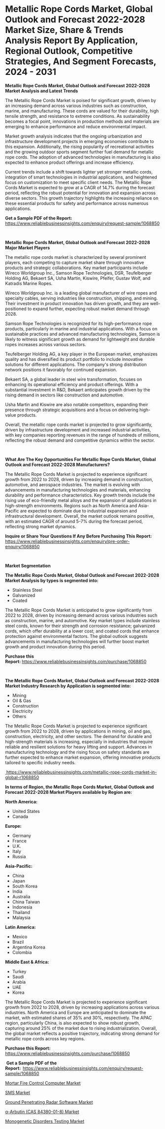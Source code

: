 <p><h1>Metallic Rope Cords Market, Global Outlook and Forecast 2022-2028 Market Size, Share & Trends Analysis Report By Application, Regional Outlook, Competitive Strategies, And Segment Forecasts, 2024 - 2031</h1></p><p><strong>Metallic Rope Cords Market, Global Outlook and Forecast 2022-2028 Market Analysis and Latest Trends</strong></p>
<p><p>The Metallic Rope Cords Market is poised for significant growth, driven by an increasing demand across various industries such as construction, marine, and manufacturing. These cords are valued for their durability, high tensile strength, and resistance to extreme conditions. As sustainability becomes a focal point, innovations in production methods and materials are emerging to enhance performance and reduce environmental impact.</p><p>Market growth analysis indicates that the ongoing urbanization and infrastructure development projects in emerging economies contribute to this expansion. Additionally, the rising popularity of recreational activities and the growing outdoor sports segment further fuel demand for metallic rope cords. The adoption of advanced technologies in manufacturing is also expected to enhance product offerings and increase efficiency.</p><p>Current trends include a shift towards lighter yet stronger metallic cords, integration of smart technologies in industrial applications, and heightened focus on customization to meet specific client needs. The Metallic Rope Cords Market is expected to grow at a CAGR of 14.7% during the forecast period, reflecting the robust potential for innovation and expansion across diverse sectors. This growth trajectory highlights the increasing reliance on these essential products for safety and performance across numerous applications.</p></p>
<p><strong>Get a Sample PDF of the Report:&nbsp;</strong> <a href="https://www.reliablebusinessinsights.com/enquiry/request-sample/1068850">https://www.reliablebusinessinsights.com/enquiry/request-sample/1068850</a></p>
<p>&nbsp;</p>
<p><strong>Metallic Rope Cords Market, Global Outlook and Forecast 2022-2028 Major Market Players</strong></p>
<p><p>The metallic rope cords market is characterized by several prominent players, each competing to capture market share through innovative products and strategic collaborations. Key market participants include Wireco Worldgroup Inc., Samson Rope Technologies, DSR, Teufelberger Holding AG, Bekaert SA, Usha Martin, Kiswire, Pfeifer, Gustav Wolf, and Katradis Marine Ropes.</p><p>Wireco Worldgroup Inc. is a leading global manufacturer of wire ropes and specialty cables, serving industries like construction, shipping, and mining. Their investment in product innovation has driven growth, and they are well-positioned to expand further, expecting robust market demand through 2028.</p><p>Samson Rope Technologies is recognized for its high-performance rope products, particularly in marine and industrial applications. With a focus on sustainable practices and advanced manufacturing technologies, Samson is likely to witness significant growth as demand for lightweight and durable ropes increases across various sectors.</p><p>Teufelberger Holding AG, a key player in the European market, emphasizes quality and has diversified its product portfolio to include innovative solutions for different applications. The company's strong distribution network positions it favorably for continued expansion.</p><p>Bekaert SA, a global leader in steel wire transformation, focuses on enhancing its operational efficiency and product offerings. With a substantial investment in R&D, Bekaert anticipates growth driven by the rising demand in sectors like construction and automotive.</p><p>Usha Martin and Kiswire are also notable competitors, expanding their presence through strategic acquisitions and a focus on delivering high-value products.</p><p>Overall, the metallic rope cords market is projected to grow significantly, driven by infrastructure development and increased industrial activities, with key companies reporting revenues in the range of hundreds of millions, reflecting the robust demand and competitive dynamics within the sector.</p></p>
<p>&nbsp;</p>
<p><strong>What Are The Key Opportunities For Metallic Rope Cords Market, Global Outlook and Forecast 2022-2028 Manufacturers?</strong></p>
<p><p>The Metallic Rope Cords Market is projected to experience significant growth from 2022 to 2028, driven by increasing demand in construction, automotive, and aerospace industries. The market is evolving with advancements in manufacturing technologies and materials, enhancing durability and performance characteristics. Key growth trends include the rising use of eco-friendly metal alloys and the expansion of applications in high-strength environments. Regions such as North America and Asia-Pacific are expected to dominate due to industrial expansion and infrastructural development. Overall, the market outlook remains positive, with an estimated CAGR of around 5-7% during the forecast period, reflecting strong market dynamics.</p></p>
<p><strong>Inquire or Share Your Questions If Any Before Purchasing This Report:</strong> <a href="https://www.reliablebusinessinsights.com/enquiry/pre-order-enquiry/1068850">https://www.reliablebusinessinsights.com/enquiry/pre-order-enquiry/1068850</a></p>
<p>&nbsp;</p>
<p><strong>Market Segmentation</strong></p>
<p><strong>The Metallic Rope Cords Market, Global Outlook and Forecast 2022-2028 Market Analysis by types is segmented into:</strong></p>
<p><ul><li>Stainless Steel</li><li>Galvanized</li><li>Coated</li></ul></p>
<p><p>The Metallic Rope Cords Market is anticipated to grow significantly from 2022 to 2028, driven by increasing demand across various industries such as construction, marine, and automotive. Key market types include stainless steel cords, known for their strength and corrosion resistance; galvanized cords, which offer durability at a lower cost; and coated cords that enhance protection against environmental factors. The global outlook suggests advancements in manufacturing technologies will further boost market growth and product innovation during this period.</p></p>
<p><strong>Purchase this Report:&nbsp;</strong><a href="https://www.reliablebusinessinsights.com/purchase/1068850">https://www.reliablebusinessinsights.com/purchase/1068850</a></p>
<p>&nbsp;</p>
<p><strong>The Metallic Rope Cords Market, Global Outlook and Forecast 2022-2028 Market Industry Research by Application is segmented into:</strong></p>
<p><ul><li>Mining</li><li>Oil & Gas</li><li>Construction</li><li>Electricity</li><li>Others</li></ul></p>
<p><p>The Metallic Rope Cords Market is projected to experience significant growth from 2022 to 2028, driven by applications in mining, oil and gas, construction, electricity, and other sectors. The demand for durable and high-strength materials is increasing, especially in industries that require reliable and resilient solutions for heavy lifting and support. Advances in manufacturing technology and the rising focus on safety standards are further expected to enhance market expansion, offering innovative products tailored to specific industry needs.</p></p>
<p><a href="https://www.reliablebusinessinsights.com/metallic-rope-cords-market-in-global-r1068850">&nbsp;https://www.reliablebusinessinsights.com/metallic-rope-cords-market-in-global-r1068850</a></p>
<p><strong>In terms of Region, the Metallic Rope Cords Market, Global Outlook and Forecast 2022-2028 Market Players available by Region are:</strong></p>
<p>
    <p> <strong> North America: </strong>
        <ul>
            <li>United States</li>
            <li>Canada</li>
        </ul>
        </p> 
    <p> <strong> Europe: </strong>
        <ul>
            <li>Germany</li>
            <li>France</li>
            <li>U.K.</li>
            <li>Italy</li>
            <li>Russia</li>
        </ul>
        </p> 
    <p> <strong> Asia-Pacific: </strong>
        <ul>
            <li>China</li>
            <li>Japan</li>
            <li>South Korea</li>
            <li>India</li>
            <li>Australia</li>
            <li>China Taiwan</li>
            <li>Indonesia</li>
            <li>Thailand</li>
            <li>Malaysia</li>
        </ul>
        </p> 
    <p> <strong> Latin America: </strong>
        <ul>
            <li>Mexico</li>
            <li>Brazil</li>
            <li>Argentina Korea</li>
            <li>Colombia</li>
        </ul>
        </p> 
    <p> <strong> Middle East & Africa: </strong>
        <ul>
            <li>Turkey</li>
            <li>Saudi</li>
            <li>Arabia</li>
            <li>UAE</li>
            <li>Korea</li>
        </ul>
    </p>
    </p>
<p><p>The Metallic Rope Cords Market is projected to experience significant growth from 2022 to 2028, driven by increasing applications across various industries. North America and Europe are anticipated to dominate the market, with estimated shares of 35% and 30%, respectively. The APAC region, particularly China, is also expected to show robust growth, capturing around 25% of the market due to rising industrialization. Overall, the global market reflects a positive trajectory, indicating strong demand for metallic rope cords across key regions.</p></p>
<p><strong>Purchase this Report: </strong><a href="https://www.reliablebusinessinsights.com/purchase/1068850">https://www.reliablebusinessinsights.com/purchase/1068850</a></p>
<p>&nbsp;<strong>Get a Sample PDF of the Report:&nbsp;&nbsp;</strong><a href="https://www.reliablebusinessinsights.com/enquiry/request-sample/1068850">https://www.reliablebusinessinsights.com/enquiry/request-sample/1068850</a></p>
<p><strong></strong></p>
<p><p><a href="https://issuu.com/reportprime-2/docs/mortar-fire-control-computer-market_3c44c64f28859f">Mortar Fire Control Computer Market</a></p><p><a href="https://medium.com/@vaniquavaughn8/sms-market-size-market-segmentation-market-trends-and-growth-analysis-forecast-till-2031-1d16190b5b59">SMS Market</a></p><p><a href="https://www.linkedin.com/pulse/ground-penetrating-radar-software-market-research-report-dfb7e?trackingId=9%2Bxa0CDISYSHRf8Cdst%2Fxg%3D%3D">Ground Penetrating Radar Software Market</a></p><p><a href="https://medium.com/@vaniquavaughn8/global-%CE%B1-arbutin-cas-84380-01-8-market-status-2024-2031-and-forecast-by-region-product-end-51d26ca631b9">α-Arbutin (CAS 84380-01-8) Market</a></p><p><a href="https://issuu.com/reportprime-2/docs/monogenetic-disorders-testing-marke_d00a1529ed617d">Monogenetic Disorders Testing Market</a></p></p>